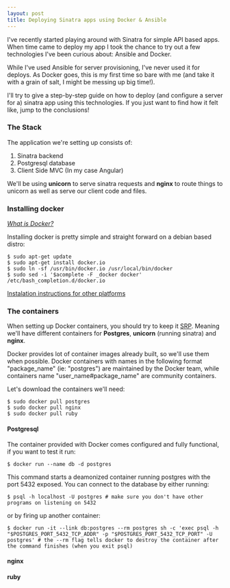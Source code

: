 ```yaml
---
layout: post
title: Deploying Sinatra apps using Docker & Ansible
---
```


I've recently started playing around with Sinatra for simple API based apps. When time came to deploy my app I took the chance to try out a few technologies I've been curious about: Ansible and Docker.

While I've used Ansible for server provisioning, I've never used it for deploys. As Docker goes, this is my first time so bare with me (and take it with a grain of salt, I might be messing up big time!).

I'll try to give a step-by-step guide on how to deploy (and configure a server for a) sinatra app using this technologies. If you just want to find how it felt like, jump to the conclusions!

### The Stack

The application we're setting up consists of:

1. Sinatra backend
2. Postgresql database
3. Client Side MVC (In my case Angular)

We'll be using **unicorn** to serve sinatra requests and **nginx** to route things to unicorn as well as serve our client code and files. 

### Installing docker

*[What is Docker?](https://www.docker.com/whatisdocker/)*

Installing docker is pretty simple and straight forward on a debian based distro:

```
$ sudo apt-get update
$ sudo apt-get install docker.io
$ sudo ln -sf /usr/bin/docker.io /usr/local/bin/docker
$ sudo sed -i '$acomplete -F _docker docker' /etc/bash_completion.d/docker.io
```

[Instalation instructions for other platforms](http://docs.docker.com/installation/)

### The containers

When setting up Docker containers, you should try to keep it [SRP](http://en.wikipedia.org/wiki/Single_responsibility_principle). Meaning we'll have different containers for **Postgres**, **unicorn** (running sinatra) and **nginx**.

Docker provides lot of container images already built, so we'll use them when possible. Docker containers with names in the following format "package_name" (ie: "postgres") are maintained by the Docker team, while containers name "user_name#package_name" are community containers.

Let's download the containers we'll need:

```
$ sudo docker pull postgres
$ sudo docker pull nginx
$ sudo docker pull ruby
```

#### Postgresql

The container provided with Docker comes configured and fully functional, if you want to test it run:

```
$ docker run --name db -d postgres
```

This command starts a deamonized container running postgres with the port 5432 exposed. You can connect to the database by either running:

```
$ psql -h localhost -U postgres # make sure you don't have other programs on listening on 5432
```

or by firing up another container:

```
$ docker run -it --link db:postgres --rm postgres sh -c 'exec psql -h "$POSTGRES_PORT_5432_TCP_ADDR" -p "$POSTGRES_PORT_5432_TCP_PORT" -U postgres' # the --rm flag tells docker to destroy the container after the command finishes (when you exit psql)
```

#### nginx
#### ruby

